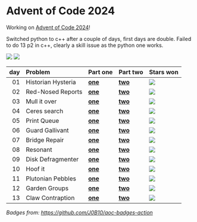 # Advent of Code 2024

Working on [Advent of Code 2024](https://adventofcode.com/2024/)!

Switched python to c++ after a couple of days, first days are double.
Failed to do 13 p2 in c++, clearly a skill issue as the python one works.

![](https://img.shields.io/badge/stars%20⭐-26-yellow) ![](https://img.shields.io/badge/days%20completed-13-red)

| day | Problem             | Part one                 | Part two                 | Stars won                                            |
|----:|:--------------------|:-------------------------|:-------------------------|:-----------------------------------------------------|
|  01 | Historian Hysteria  | [**one**](day01/one.py) | [**two**](day01/two.py) | ![](https://img.shields.io/badge/stars%20⭐-2-yellow) |
|  02 | Red-Nosed Reports   | [**one**](day02/one.py) | [**two**](day02/two.py) | ![](https://img.shields.io/badge/stars%20⭐-2-yellow) |
|  03 | Mull it over        | [**one**](day03/one.py) | [**two**](day03/two.py) | ![](https://img.shields.io/badge/stars%20⭐-2-yellow) |
|  04 | Ceres search        | [**one**](day04/one.cpp) | [**two**](day04/two.cpp) | ![](https://img.shields.io/badge/stars%20⭐-2-yellow) |
|  05 | Print Queue         | [**one**](day05/one.cpp) | [**two**](day05/two.cpp) | ![](https://img.shields.io/badge/stars%20⭐-2-yellow) |
|  06 | Guard Gallivant     | [**one**](day06/one.cpp) | [**two**](day06/two.cpp) | ![](https://img.shields.io/badge/stars%20⭐-1-yellow) |
|  07 | Bridge Repair       | [**one**](day07/one.cpp) | [**two**](day07/two.cpp) | ![](https://img.shields.io/badge/stars%20⭐-2-yellow) |
|  08 | Resonant            | [**one**](day08/one.cpp) | [**two**](day08/two.cpp) | ![](https://img.shields.io/badge/stars%20⭐-2-yellow) |
|  09 | Disk Defragmenter   | [**one**](day09/one.cpp) | [**two**](day09/two.cpp) | ![](https://img.shields.io/badge/stars%20⭐-2-yellow) |
|  10 | Hoof it             | [**one**](day10/one.cpp) | [**two**](day10/two.cpp) | ![](https://img.shields.io/badge/stars%20⭐-2-yellow) |
|  11 | Plutonian Pebbles   | [**one**](day11/one.cpp) | [**two**](day11/two.cpp) | ![](https://img.shields.io/badge/stars%20⭐-2-yellow) |
|  12 | Garden Groups       | [**one**](day12/one.cpp) | [**two**](day12/two.cpp) | ![](https://img.shields.io/badge/stars%20⭐-2-yellow) |
|  13 | Claw Contraption    | [**one**](day13/one.cpp) | [**two**](day13/two.py) | ![](https://img.shields.io/badge/stars%20⭐-2-yellow) |

*Badges from: https://github.com/J0B10/aoc-badges-action*

